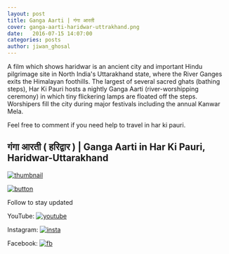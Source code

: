 ```yaml
---
layout: post
title: Ganga Aarti | गंगा आरती
cover: ganga-aarti-haridwar-uttrakhand.png
date:   2016-07-15 14:07:00
categories: posts
author: jiwan_ghosal
---
```


A film which shows haridwar is an ancient city and important Hindu pilgrimage site in North India's Uttarakhand state, where the River Ganges exits the Himalayan foothills. The largest of several sacred ghats (bathing steps), Har Ki Pauri hosts a nightly Ganga Aarti (river-worshipping ceremony) in which tiny flickering lamps are floated off the steps. Worshipers fill the city during major festivals including the annual Kanwar Mela.

Feel free to comment if you need help to travel in har ki pauri.


## गंगा आरती ( हरिद्वार ) | Ganga Aarti in Har Ki Pauri, Haridwar-Uttarakhand 
[![thumbnail](https://heartstchr.github.io/tech-blog/assets/images/ganga-aarti-haridwar-uttrakhand.png)](https://youtu.be/6l9vKv89QzU "thumbnail")

[![button](https://heartstchr.github.io/tech-blog/assets/images/button.png)](https://www.youtube.com/c/JiwanGhosal/?sub_confirmation=1 "button") 



Follow to stay updated

YouTube: [![youtube](https://heartstchr.github.io/tech-blog/assets/images/logo.jpg)](https://www.youtube.com/c/JiwanGhosal "youtube")

Instagram: [![insta](https://heartstchr.github.io/tech-blog/assets/images/insta.png)](https://www.instagram.com/stchr_heart/ "insta") 

Facebook: [![fb](https://heartstchr.github.io/tech-blog/assets/images/fb.png)](https://www.facebook.com/jiwan.ghosal/ "fb")